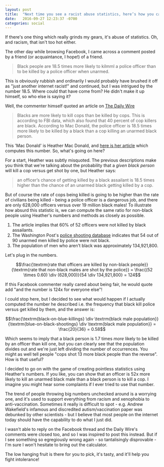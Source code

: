 ```yaml
---
layout: post
title:  "Next time you see a racist abuse statistics, here’s how you call them out"
date:   2016-09-27 12:23:37 -0700
categories: social
---
```


If there's one thing which really grinds my gears, it's abuse of statistics. Oh, and racism, that isn't too hot either.

The other day while browsing Facebook, I came across a comment posted by a friend (or acquaintance, I hope!) of a friend.

> Black people are 18.5 times more likely to kilmml a police officer than to be killed by a police officer when unarmed.

This is obviously rubbish and ordinarily I would probably have brushed it off as "just another internet racist!" and continued, but I was intrigued by the number 18.5. Where could that have come from? He didn't make it up himself, so who else is saying it?

Well, the commenter himself quoted an article on [The Daily Wire](http://www.dailywire.com/news/7264/5-statistics-you-need-know-about-cops-killing-aaron-bandler)

> Blacks are more likely to kill cops than be killed by cops. This is according to FBI data, which also found that 40 percent of cop killers are black. According to Mac Donald, the police officer is 18.5 times more likely to be killed by a black than a cop killing an unarmed black person.

This 'Mac Donald' is Heather Mac Donald, and [here is her article](https://www.washingtonpost.com/news/volokh-conspiracy/wp/2016/07/19/academic-research-on-police-shootings-and-race/?utm_term=.8e6d4606cd01) which computes this number. So, what's going on here?

For a start, Heather was subtly misquoted. The previous descriptions make you think that we're talking about the probability that a _given black person_ will kill a cop versus get shot by one, but Heather says:

> an officer’s chance of getting killed by a black assailant is 18.5 times higher than the chance of an unarmed black getting killed by a cop.

But of course the rate of cops being killed is going to be higher than the rate of civilians being killed - being a police officer is a dangerous job, and there are only 628,000 officers versus over 19 million black males! To illustrate how absurd this statistic is, we can compute the same ratio for non-black people using Heather's numbers and methods as closely as possible.

1. The article implies that 60% of 52 officers were not killed by black assailants.
2. The Washington Post's [police shooting database](https://www.washingtonpost.com/graphics/national/police-shootings/) indicates that 54 out of 90 unarmed men killed by police were not black.
3. The population of men who aren't black was approximately 134,921,800.

Let's plug in the numbers.

$$\frac{\textrm{rate that officers are killed by non-black people}}{\textrm{rate that non-black males are shot by the police}} = \frac{(52 \times 0.60) \div (628,000)}{54 \div 134,921,800} = 124$$

If this Facebook commenter really cared about being fair, he would quote add "and the number is 124x for everyone else"!

I could stop here, but I decided to see what would happen if I actually computed the number he described i.e. the frequency that black kill police versus get killed by them, and the answer is:

$$\frac{\textrm{black-on-blue-killings} \div \textrm{black male population}}{\textrm{blue-on-black-shootings} \div \textrm{black male population}} = \frac{20}{36} = 0.58$$

Which seems to imply that a black person is 1.7 times _more_ likely to be killed by an officer than kill one, but you can clearly see that the population divides out and we're just left dividing the number of occurrences. You might as well tell people "cops shot 13 more black people than the reverse". How is that useful?

I decided to go on with the game of creating pointless statistics using Heather's numbers. If you like, you can show that an officer is 52x more likely to kill an unarmed black male than a black person is to kill a cop. I imagine you might hear some complaints if I ever tried to use that number.

The trend of people throwing big numbers unchecked around is a worrying one, and it's used to support everything from racism and xenophobia to anti-vaccination. Sometimes it really is difficult to spot - e.g. Andrew Wakefield's infamous and discredited autism/vaccination paper was debunked by other scientists - but I believe that most people on the internet today should have the capability to do what I just did. 

I wasn't able to reply on the Facebook thread and the Daily Wire's comments were closed too, and so I was inspired to post this instead. But if I see something so egregiously wrong again - so tantalisingly disprovable - I'm sure I won't hesitate to bring out the calculator.

The low hanging fruit is there for you to pick, it's tasty, and it'll help you fight intolerance!
